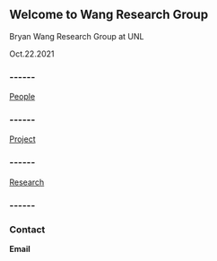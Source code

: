 ## Welcome to Wang Research Group

Bryan Wang Research Group at UNL

Oct.22.2021

### ------
[People](http://wangresearchgroup.github.io/People/)

### ------
[Project](http://wangresearchgroup.github.io/Project/)

### ------
[Research](http://wangresearchgroup.github.io/Research/)




### ------


### Contact

**Email**
